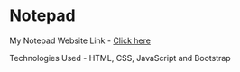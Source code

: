 <!DOCTYPE html>
<html>
<body>

<h1>Notepad</h1>

<p>
  My Notepad Website Link - <a href="https://noteswave.netlify.app/">Click here</a>
</p>

<p>Technologies Used - HTML, CSS, JavaScript and Bootstrap</p>

</body>
</html>
